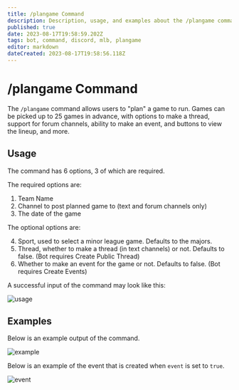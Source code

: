 ```yaml
---
title: /plangame Command
description: Description, usage, and examples about the /plangame command for the MLB Game Feed Discord bot.
published: true
date: 2023-08-17T19:58:59.202Z
tags: bot, command, discord, mlb, plangame
editor: markdown
dateCreated: 2023-08-17T19:58:56.118Z
---
```


# /plangame Command

The `/plangame` command allows users to "plan" a game to run. Games can be picked up to 25 games in advance, with options to make a thread, support for forum channels, ability to make an event, and buttons to view the lineup, and more.

## Usage

The command has 6 options, 3 of which are required.

The required options are:

1. Team Name
2. Channel to post planned game to (text and forum channels only)
3. The date of the game

The optional options are:

4. Sport, used to select a minor league game. Defaults to the majors.
5. Thread, whether to make a thread (in text channels) or not. Defaults to false. (Bot requires Create Public Thread)
6. Whether to make an event for the game or not. Defaults to false. (Bot requires Create Events)

A successful input of the command may look like this:

![usage](https://cdn.chew.pro/imgs/xJIlAbHo.png)

## Examples

Below is an example output of the command.

![example](https://cdn.chew.pro/imgs/mbEIK7h.png)

Below is an example of the event that is created when `event` is set to `true`.

![event](https://cdn.chew.pro/imgs/bE4JRNO.png)